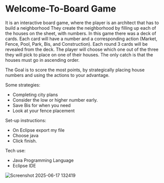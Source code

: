 # Welcome-To-Board Game
It is an interactive board game, where the player is an architect that has to build a neighborhood 
They create the neighborhood by filling up each of the houses on the sheet, with numbers.
In this game there was a deck of cards. Each card will have a number and a corresponding action (Market, Fence, Pool, Park, Bis, and Construction). 
Each round 3 cards will be revealed from the deck. The player will choose which one out of the three they will pick to place on one of their houses.
The only catch is that the houses must go in ascending order.

The Goal is to score the most points, by strategically placing house numbers and using the actions to your advantage.

Some strategies:
- Completing city plans
- Consider the low or higher number early.
- Save Bis for when you need
- Look at your fence placement

Set-up instructions:
- On Eclipse export my file
- Choose java
- Click finish.

Tech use:
- Java Programming Language
- Eclipse IDE

![Screenshot 2025-06-17 132419](https://github.com/user-attachments/assets/7ae7fe7e-cb4e-4f05-8ecf-23abf082464f)



